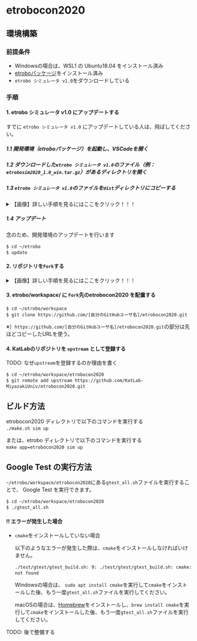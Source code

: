# etrobocon2020

## 環境構築

### 前提条件
- Windowsの場合は、WSL1 の Ubuntu18.04 をインストール済み
- [etroboパッケージ](https://github.com/ETrobocon/etrobo)をインストール済み
- `etrobo シミュレータ v1.0`をダウンロードしている

### 手順

#### 1. etrobo シミュレータ v1.0 にアップデートする

   すでに `etrobo シミュレータ v1.0` にアップデートしている人は、飛ばしてください。

   ##### 1.1 開発環境（etroboパッケージ）を起動し、VSCodeを開く

   ##### 1.2 ダウンロードした`etrobo シミュレータ v1.0`のファイル（例：`etrobosim2020_1.0_win.tar.gz`）があるディレクトリを開く
   
   ##### 1.3 `etrobo シミュレータ v1.0`のファイルを`dist`ディレクトリにコピーする

   <details><summary>【画像】詳しい手順を見るにはここをクリック！！！</summary><div>
   
   ![Update方法](docs/img/etrobo-update01.png)
   
   </div></details>
   
   ##### 1.4 アップデート

   念のため、開発環境のアップデートを行います

   ```
   $ cd ~/etrobo
   $ update
   ```

#### 2. リポジトリを`Fork`する

   <details><summary>【画像】詳しい手順を見るにはここをクリック！！！</summary><div>

   ![Fork手順01](docs/img/github-fork01.png)

   ![Fork手順02](docs/img/github-fork02.png)

   ![Fork手順03](docs/img/github-fork03.png)

   ![Fork手順04](docs/img/github-fork04.png)

   </div></details>

#### 3. etrobo/workspace/ に `Fork`先のetrobocon2020 を配置する 

   ```
   $ cd ~/etrobo/workspace
   $ git clone https://github.com/[自分のGitHubユーザ名]/etrobocon2020.git
   ```
   ※）`https://github.com/[自分のGitHubユーザ名]/etrobocon2020.git`の部分は先ほどコピーしたURLを使う。

#### 4. KatLabのリポジトリを `upstream` として登録する

   TODO: なぜ`upstream`を登録するのか理由を書く

   ```
   $ cd ~/etrobo/workspace/etrobocon2020
   $ git remote add upstream https://github.com/KatLab-MiyazakiUniv/etrobocon2020.git
   ```

## ビルド方法

  etrobocon2020 ディレクトリで以下のコマンドを実行する  
  `./make.sh sim up`

  または、etrobo ディレクトリで以下のコマンドを実行する  
  `make app=etrobocon2020 sim up`

## Google Test の実行方法

`~/etrobo/workspace/etrobocon2020`にある`gtest_all.sh`ファイルを実行することで、 Google Test を実行できます。

```
$ cd ~/etrobo/workspace/etrobocon2020
$ ./gtest_all.sh
```

#### **!!** エラーが発生した場合
- `cmake`をインストールしていない場合

   以下のようなエラーが発生した際は、`cmake`をインストールしなければいけません。

   ```
   ./test/gtest/gtest_build.sh: 9: ./test/gtest/gtest_build.sh: cmake: not found
   ```

   Windowsの場合は、 `sudo apt install cmake`を実行して`cmake`をインストールした後、もう一度`gtest_all.sh`ファイルを実行してください。

   macOSの場合は、[Homebrew](https://brew.sh/index_ja)をインストールし、`brew install cmake`を実行して`cmake`をインストールした後、もう一度`gtest_all.sh`ファイルを実行してください。

TODO: 後で整備する

